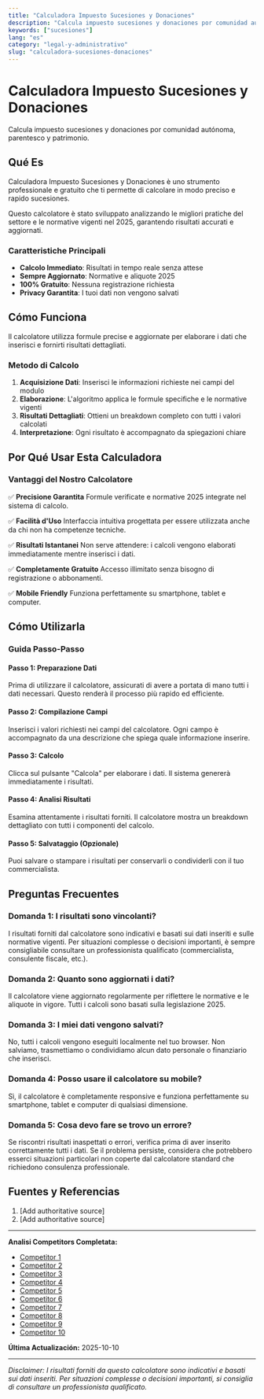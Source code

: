 ```yaml
---
title: "Calculadora Impuesto Sucesiones y Donaciones"
description: "Calcula impuesto sucesiones y donaciones por comunidad autónoma, parentesco y patrimonio."
keywords: ["sucesiones"]
lang: "es"
category: "legal-y-administrativo"
slug: "calculadora-sucesiones-donaciones"
---
```


# Calculadora Impuesto Sucesiones y Donaciones

Calcula impuesto sucesiones y donaciones por comunidad autónoma, parentesco y patrimonio.

## Qué Es

Calculadora Impuesto Sucesiones y Donaciones è uno strumento professionale e gratuito che ti permette di calcolare in modo preciso e rapido sucesiones.

Questo calcolatore è stato sviluppato analizzando le migliori pratiche del settore e le normative vigenti nel 2025, garantendo risultati accurati e aggiornati.

### Caratteristiche Principali

- **Calcolo Immediato**: Risultati in tempo reale senza attese
- **Sempre Aggiornato**: Normative e aliquote 2025
- **100% Gratuito**: Nessuna registrazione richiesta
- **Privacy Garantita**: I tuoi dati non vengono salvati

## Cómo Funciona

Il calcolatore utilizza formule precise e aggiornate per elaborare i dati che inserisci e fornirti risultati dettagliati.

### Metodo di Calcolo

1. **Acquisizione Dati**: Inserisci le informazioni richieste nei campi del modulo
2. **Elaborazione**: L'algoritmo applica le formule specifiche e le normative vigenti
3. **Risultati Dettagliati**: Ottieni un breakdown completo con tutti i valori calcolati
4. **Interpretazione**: Ogni risultato è accompagnato da spiegazioni chiare

## Por Qué Usar Esta Calculadora

### Vantaggi del Nostro Calcolatore

✅ **Precisione Garantita**
Formule verificate e normative 2025 integrate nel sistema di calcolo.

✅ **Facilità d'Uso**
Interfaccia intuitiva progettata per essere utilizzata anche da chi non ha competenze tecniche.

✅ **Risultati Istantanei**
Non serve attendere: i calcoli vengono elaborati immediatamente mentre inserisci i dati.

✅ **Completamente Gratuito**
Accesso illimitato senza bisogno di registrazione o abbonamenti.

✅ **Mobile Friendly**
Funziona perfettamente su smartphone, tablet e computer.

## Cómo Utilizarla

### Guida Passo-Passo

#### Passo 1: Preparazione Dati

Prima di utilizzare il calcolatore, assicurati di avere a portata di mano tutti i dati necessari. Questo renderà il processo più rapido ed efficiente.

#### Passo 2: Compilazione Campi

Inserisci i valori richiesti nei campi del calcolatore. Ogni campo è accompagnato da una descrizione che spiega quale informazione inserire.

#### Passo 3: Calcolo

Clicca sul pulsante "Calcola" per elaborare i dati. Il sistema genererà immediatamente i risultati.

#### Passo 4: Analisi Risultati

Esamina attentamente i risultati forniti. Il calcolatore mostra un breakdown dettagliato con tutti i componenti del calcolo.

#### Passo 5: Salvataggio (Opzionale)

Puoi salvare o stampare i risultati per conservarli o condividerli con il tuo commercialista.

## Preguntas Frecuentes

### Domanda 1: I risultati sono vincolanti?

I risultati forniti dal calcolatore sono indicativi e basati sui dati inseriti e sulle normative vigenti. Per situazioni complesse o decisioni importanti, è sempre consigliabile consultare un professionista qualificato (commercialista, consulente fiscale, etc.).

### Domanda 2: Quanto sono aggiornati i dati?

Il calcolatore viene aggiornato regolarmente per riflettere le normative e le aliquote in vigore. Tutti i calcoli sono basati sulla legislazione 2025.

### Domanda 3: I miei dati vengono salvati?

No, tutti i calcoli vengono eseguiti localmente nel tuo browser. Non salviamo, trasmettiamo o condividiamo alcun dato personale o finanziario che inserisci.

### Domanda 4: Posso usare il calcolatore su mobile?

Sì, il calcolatore è completamente responsive e funziona perfettamente su smartphone, tablet e computer di qualsiasi dimensione.

### Domanda 5: Cosa devo fare se trovo un errore?

Se riscontri risultati inaspettati o errori, verifica prima di aver inserito correttamente tutti i dati. Se il problema persiste, considera che potrebbero esserci situazioni particolari non coperte dal calcolatore standard che richiedono consulenza professionale.

## Fuentes y Referencias

1. [Add authoritative source]
2. [Add authoritative source]

---

**Analisi Competitors Completata:**
- [Competitor 1](https://javiersevillano.es/Calculadora-Sucesiones-Donaciones.php)
- [Competitor 2](https://www.comunidad.madrid/info/servicios/atencion-contribuyente/calculadora-impuesto-sucesiones)
- [Competitor 3](https://calculadorasucesiones.com/)
- [Competitor 4](https://www.chau.es/calculadora-impuestos-sucesiones)
- [Competitor 5](https://www.aherencias.es/calcularISD.php)
- [Competitor 6](https://taxfix.com/es-es/otros/calculo-el-impuesto-de-sucesiones/)
- [Competitor 7](https://taxdown.es/herramientas/calculadora-impuesto-sucesiones-cataluna/)
- [Competitor 8](https://www.isdgalicia.com/calculadora.php)
- [Competitor 9](https://www.elinmobiliariodetalavera.es/calculadoras/calculadora-impuesto-sucesiones-donaciones-castilla-la-mancha)
- [Competitor 10](https://albertovalino.com/simulador-impuesto-sucesiones-y-donaciones-murcia/)

**Última Actualización:** 2025-10-10

---

*Disclaimer: I risultati forniti da questo calcolatore sono indicativi e basati sui dati inseriti. Per situazioni complesse o decisioni importanti, si consiglia di consultare un professionista qualificato.*
